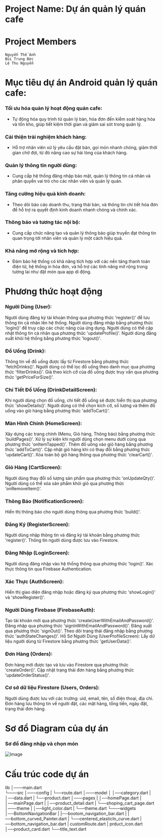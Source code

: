 # Project Name: Dự án quản lý quán cafe

# Project Members
```
Nguyễn Thế Anh
Bùi Trung Đức
Lệ Thu Nguyễn

```
# Mục tiêu dự án Android quản lý quán cafe:
### Tối ưu hóa quản lý hoạt động quán cafe:
- Tự động hóa quy trình từ quản lý bàn, hóa đơn đến kiểm soát hàng hóa và tồn kho, giúp tiết kiệm thời gian và giảm sai sót trong quản lý.

### Cải thiện trải nghiệm khách hàng:
- Hỗ trợ nhân viên xử lý yêu cầu đặt bàn, gọi món nhanh chóng, giảm thời gian chờ đợi, từ đó nâng cao sự hài lòng của khách hàng.

### Quản lý thông tin người dùng:
- Cung cấp hệ thống đăng nhập bảo mật, quản lý thông tin cá nhân và phân quyền vai trò cho các nhân viên và quản lý quán.

### Tăng cường hiệu quả kinh doanh:
- Theo dõi báo cáo doanh thu, trạng thái bàn, và thông tin chi tiết hóa đơn để hỗ trợ ra quyết định kinh doanh nhanh chóng và chính xác.

### Thông báo và tương tác nội bộ:
- Cung cấp chức năng tạo và quản lý thông báo giúp truyền đạt thông tin quan trọng tới nhân viên và quản lý một cách hiệu quả.

### Khả năng mở rộng và tích hợp:
- Đảm bảo hệ thống có khả năng tích hợp với các nền tảng thanh toán điện tử, hệ thống in hóa đơn, và hỗ trợ các tính năng mở rộng trong tương lai như đặt món qua app di động.
# Phương thức hoạt động
### Người Dùng (User):
Người dùng đăng ký tài khoản thông qua phương thức 'register()' để lưu thông tin cá nhân lên hệ thống.
Người dùng đăng nhập bằng phương thức 'login()' để truy cập các chức năng của ứng dụng.
Người dùng có thể cập nhật thông tin cá nhân qua phương thức 'updateProfile()'.
Người dùng đăng xuất khỏi hệ thống bằng phương thức 'logout()'.

### Đồ Uống (Drink):
Thông tin về đồ uống được lấy từ Firestore bằng phương thức 'fetchDrinks()'.
Người dùng có thể lọc đồ uống theo danh mục qua phương thức 'filterDrinks()'.
Giá theo kích cỡ của đồ uống được truy vấn qua phương thức 'getPriceForSize()'.

### Chi Tiết Đồ Uống (DrinkDetailScreen):
Khi người dùng chọn đồ uống, chi tiết đồ uống sẽ được hiển thị qua phương thức 'showDetails()'.
Người dùng có thể chọn kích cỡ, số lượng và thêm đồ uống vào giỏ hàng bằng phương thức 'addToCart()'.

### Màn Hình Chính (HomeScreen):
Xây dựng các trang chính (Menu, Giỏ hàng, Thông báo) bằng phương thức 'buildPages()'.
Xử lý sự kiện khi người dùng chọn menu dưới cùng qua phương thức 'onItemTapped()'.
Thêm đồ uống vào giỏ hàng bằng phương thức 'addToCart()'.
Cập nhật giỏ hàng khi có thay đổi bằng phương thức 'updateCart()'.
Xóa toàn bộ giỏ hàng thông qua phương thức 'clearCart()'.

### Giỏ Hàng (CartScreen):
Người dùng thay đổi số lượng sản phẩm qua phương thức 'onUpdateQty()'.
Người dùng có thể xóa sản phẩm khỏi giỏ qua phương thức 'onRemoveItem()'.

### Thông Báo (NotificationScreen):
Hiển thị thông báo cho người dùng thông qua phương thức 'build()'.

### Đăng Ký (RegisterScreen):
Người dùng nhập thông tin và đăng ký tài khoản bằng phương thức 'register()'.
Thông tin người dùng được lưu vào Firestore.

### Đăng Nhập (LoginScreen):
Người dùng đăng nhập vào hệ thống thông qua phương thức 'login()'.
Xác thực thông tin qua Firebase Authentication.

### Xác Thực (AuthScreen):
Hiển thị giao diện đăng nhập hoặc đăng ký qua phương thức 'showLogin()' và 'showRegister()'.

### Người Dùng Firebase (FirebaseAuth):
Tạo tài khoản mới qua phương thức 'createUserWithEmailAndPassword()'.
Đăng nhập qua phương thức 'signInWithEmailAndPassword()'.
Đăng xuất qua phương thức 'signOut()'.
Theo dõi trạng thái đăng nhập bằng phương thức 'authStateChanges()'.
Hồ Sơ Người Dùng (UserProfileScreen):
Lấy dữ liệu người dùng từ Firestore bằng phương thức 'getUserData()'.

### Đơn Hàng (Orders):
Đơn hàng mới được tạo và lưu vào Firestore qua phương thức 'createOrder()'.
Cập nhật trạng thái đơn hàng bằng phương thức 'updateOrderStatus()'.

### Cơ sở dữ liệu Firestore (Users, Orders):
Người dùng được lưu với các trường: uid, email, tên, số điện thoại, địa chỉ.
Đơn hàng lưu thông tin về người đặt, các mặt hàng, tổng tiền, ngày đặt, trạng thái đơn hàng.

# Sơ đồ Diagram của dự án
### Sơ đồ đăng nhập và chọn món
![Image](https://github.com/user-attachments/assets/a9774f2b-6ada-434c-a5bd-5a1078ede25f)

# Cấu trúc code dự án 
lib
│───main.dart    
└───src
    │───config
    |    └──route.dart
    │───model
    │    │──category.dart
    |    │──data.dart
    |    └──product.dart
    │───pages
    |    │──homePage.dart
    |    │──mainPage.dart
    |    │──product_detail.dart
    |    └──shoping_cart_page.dart
    │───theme
    |    │──light_color.dart
    |    └──theme.dart
    └───widgets
         │──BottomNavigationBar
         |   |──bootom_navigation_bar.dart
         |   |──bottom_curved_Painter.dart
         |   └──centered_elasticIn_curve.dart
         |──bottom_navigation_bar.dart
         |  customRoute.dart
         |  prduct_icon.dart
         │──product_card.dart
         └──title_text.dart
